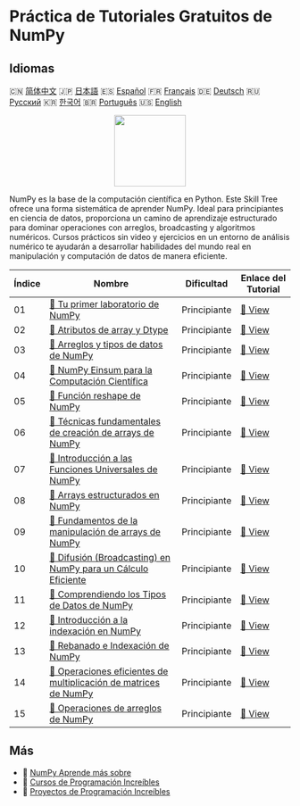 # Práctica de Tutoriales Gratuitos de NumPy

## Idiomas

🇨🇳 [简体中文](README_zh.md) 🇯🇵 [日本語](README_ja.md) 🇪🇸 [Español](README_es.md) 🇫🇷 [Français](README_fr.md) 🇩🇪 [Deutsch](README_de.md) 🇷🇺 [Русский](README_ru.md) 🇰🇷 [한국어](README_ko.md) 🇧🇷 [Português](README_pt.md) 🇺🇸 [English](README.md) 

<div align="center">
<img width="128px" src="https://file.labex.io/path/gdqX0QgXsYjL.png">
</div>

NumPy es la base de la computación científica en Python. Este Skill Tree ofrece una forma sistemática de aprender NumPy. Ideal para principiantes en ciencia de datos, proporciona un camino de aprendizaje estructurado para dominar operaciones con arreglos, broadcasting y algoritmos numéricos. Cursos prácticos sin video y ejercicios en un entorno de análisis numérico te ayudarán a desarrollar habilidades del mundo real en manipulación y computación de datos de manera eficiente.

|   Índice | Nombre                                                                                                                                                        | Dificultad   | Enlace del Tutorial                                                                                  |
|----------|---------------------------------------------------------------------------------------------------------------------------------------------------------------|--------------|------------------------------------------------------------------------------------------------------|
|       01 | [📖 Tu primer laboratorio de NumPy](https://labex.io/es/tutorials/numpy-your-first-numpy-lab-92735)                                                           | Principiante | [🔗 View](https://labex.io/es/tutorials/numpy-your-first-numpy-lab-92735)                            |
|       02 | [📖 Atributos de array y Dtype](https://labex.io/es/tutorials/python-array-attributes-and-dtype-8027)                                                         | Principiante | [🔗 View](https://labex.io/es/tutorials/python-array-attributes-and-dtype-8027)                      |
|       03 | [📖 Arreglos y tipos de datos de NumPy](https://labex.io/es/tutorials/python-numpy-arrays-and-data-types-4996)                                                | Principiante | [🔗 View](https://labex.io/es/tutorials/python-numpy-arrays-and-data-types-4996)                     |
|       04 | [📖 NumPy Einsum para la Computación Científica](https://labex.io/es/tutorials/python-numpy-einsum-for-scientific-computing-4991)                             | Principiante | [🔗 View](https://labex.io/es/tutorials/python-numpy-einsum-for-scientific-computing-4991)           |
|       05 | [📖 Función reshape de NumPy](https://labex.io/es/tutorials/python-numpy-reshape-function-86496)                                                              | Principiante | [🔗 View](https://labex.io/es/tutorials/python-numpy-reshape-function-86496)                         |
|       06 | [📖 Técnicas fundamentales de creación de arrays de NumPy](https://labex.io/es/tutorials/python-fundamental-numpy-array-creation-techniques-85698)            | Principiante | [🔗 View](https://labex.io/es/tutorials/python-fundamental-numpy-array-creation-techniques-85698)    |
|       07 | [📖 Introducción a las Funciones Universales de NumPy](https://labex.io/es/tutorials/python-introduction-to-numpy-universal-functions-85705)                  | Principiante | [🔗 View](https://labex.io/es/tutorials/python-introduction-to-numpy-universal-functions-85705)      |
|       08 | [📖 Arrays estructurados en NumPy](https://labex.io/es/tutorials/python-structured-arrays-in-numpy-85704)                                                     | Principiante | [🔗 View](https://labex.io/es/tutorials/python-structured-arrays-in-numpy-85704)                     |
|       09 | [📖 Fundamentos de la manipulación de arrays de NumPy](https://labex.io/es/tutorials/numpy-fundamentals-of-numpy-array-manipulation-85703)                    | Principiante | [🔗 View](https://labex.io/es/tutorials/numpy-fundamentals-of-numpy-array-manipulation-85703)        |
|       10 | [📖 Difusión (Broadcasting) en NumPy para un Cálculo Eficiente](https://labex.io/es/tutorials/numpy-numpy-broadcasting-for-efficient-computation-85702)       | Principiante | [🔗 View](https://labex.io/es/tutorials/numpy-numpy-broadcasting-for-efficient-computation-85702)    |
|       11 | [📖 Comprendiendo los Tipos de Datos de NumPy](https://labex.io/es/tutorials/python-understanding-numpy-data-types-85701)                                     | Principiante | [🔗 View](https://labex.io/es/tutorials/python-understanding-numpy-data-types-85701)                 |
|       12 | [📖 Introducción a la indexación en NumPy](https://labex.io/es/tutorials/numpy-introduction-to-indexing-in-numpy-85699)                                       | Principiante | [🔗 View](https://labex.io/es/tutorials/numpy-introduction-to-indexing-in-numpy-85699)               |
|       13 | [📖 Rebanado e Indexación de NumPy](https://labex.io/es/tutorials/python-numpy-slicing-and-indexing-352)                                                      | Principiante | [🔗 View](https://labex.io/es/tutorials/python-numpy-slicing-and-indexing-352)                       |
|       14 | [📖 Operaciones eficientes de multiplicación de matrices de NumPy](https://labex.io/es/tutorials/python-efficient-numpy-array-multiplication-operations-5007) | Principiante | [🔗 View](https://labex.io/es/tutorials/python-efficient-numpy-array-multiplication-operations-5007) |
|       15 | [📖 Operaciones de arreglos de NumPy](https://labex.io/es/tutorials/numpy-numpy-array-operations-1403)                                                        | Principiante | [🔗 View](https://labex.io/es/tutorials/numpy-numpy-array-operations-1403)                           |

## Más

- 🔗 [NumPy Aprende más sobre](https://labex.io/es/skilltrees/numpy)
- 🔗 [Cursos de Programación Increíbles](https://github.com/labex-labs/awesome-programming-courses)
- 🔗 [Proyectos de Programación Increíbles](https://github.com/labex-labs/awesome-programming-projects)

